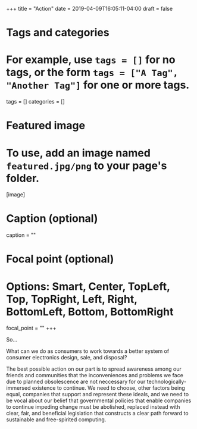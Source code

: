 +++
title = "Action"
date = 2019-04-09T16:05:11-04:00
draft = false

# Tags and categories
# For example, use `tags = []` for no tags, or the form `tags = ["A Tag", "Another Tag"]` for one or more tags.
tags = []
categories = []

# Featured image
# To use, add an image named `featured.jpg/png` to your page's folder. 
[image]
  # Caption (optional)
  caption = ""

  # Focal point (optional)
  # Options: Smart, Center, TopLeft, Top, TopRight, Left, Right, BottomLeft, Bottom, BottomRight
  focal_point = ""
+++

So...

What can we do as consumers to work towards a better system of consumer electronics design, sale, and disposal?

The best possible action on our part is to spread awareness among our friends and communities that the inconveniences and problems we face due to planned obsolescence are not neccessary for our technologically-immersed existence to continue. We need to choose, other factors being equal, companies that support and represent these ideals, and we need to be vocal about our belief that governmental policies that enable companies to continue impeding change must be abolished, replaced instead with clear, fair, and beneficial legislation that constructs a clear path forward to sustainable and free-spirited computing.